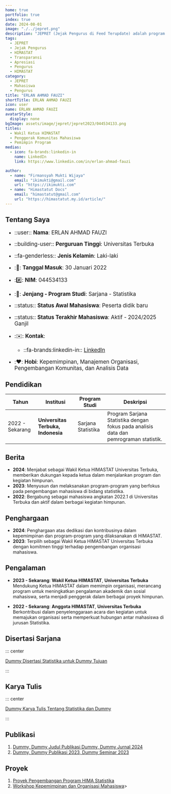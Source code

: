 ```yaml
---
home: true
portfolio: true
index: true
date: 2024-08-01
image: "./../jepret.png"
description: "JEPRET (Jejak Pengurus di Feed Terupdate) adalah program yang memberikan apresiasi kepada pengurus terdahulu atas kontribusinya selama masa jabatannya serta menyediakan transparansi mengenai pengurus yang sedang menjabat di HIMASTAT."
tags:
  - JEPRET
  - Jejak Pengurus
  - HIMASTAT
  - Transparansi
  - Apresiasi
  - Pengurus
  - HIMASTAT
category:
  - JEPRET
  - Mahasiswa
  - Pengurus
title: "ERLAN AHMAD FAUZI"
shortTitle: ERLAN AHMAD FAUZI
icon: user
name: ERLAN AHMAD FAUZI
avatarStyle:
  display: none
bgImage: assets/image/jepret/jepret2023/044534133.png
titles:
  - Wakil Ketua HIMASTAT
  - Penggerak Komunitas Mahasiswa
  - Pemimpin Program
medias:
  - icon: fa-brands:linkedin-in
    name: LinkedIn
    link: https://www.linkedin.com/in/erlan-ahmad-fauzi

author:
  - name: "Firmansyah Mukti Wijaya"
    email: "ikimukti@gmail.com"
    url: "https://ikimukti.com"
  - name: "Himastatut Docs"
    email: "himastatut@gmail.com"
    url: "https://himastatut.my.id/article/"
---
```


## Tentang Saya

<div style="font-size: 1.2em">

- ::user:: **Nama**: ERLAN AHMAD FAUZI
- ::building-user:: **Perguruan Tinggi**: Universitas Terbuka
- ::fa-genderless:: **Jenis Kelamin**: Laki-laki
- ::calendar:: **Tanggal Masuk**: 30 Januari 2022
- ::hash:: **NIM**: 044534133
- ::book:: **Jenjang - Program Studi**: Sarjana - Statistika
- ::status:: **Status Awal Mahasiswa**: Peserta didik baru
- ::status:: **Status Terakhir Mahasiswa**: Aktif - 2024/2025 Ganjil
- ::envelope:: **Kontak**:
  - ::fa-brands:linkedin-in:: [LinkedIn](https://www.linkedin.com/in/erlan-ahmad-fauzi)

- ::heart:: **Hobi**: Kepemimpinan, Manajemen Organisasi, Pengembangan Komunitas, dan Analisis Data

</div>

## Pendidikan

| Tahun       | Institusi                        | Program Studi           | Deskripsi                                                               |
|-------------|-----------------------------------|-------------------------|-------------------------------------------------------------------------|
| 2022 - Sekarang | **Universitas Terbuka, Indonesia** | Sarjana Statistika       | Program Sarjana Statistika dengan fokus pada analisis data dan pemrograman statistik. |

## Berita

- **2024**: Menjabat sebagai Wakil Ketua HIMASTAT Universitas Terbuka, memberikan dukungan kepada ketua dalam menjalankan program dan kegiatan himpunan.
- **2023**: Menyusun dan melaksanakan program-program yang berfokus pada pengembangan mahasiswa di bidang statistika.
- **2022**: Bergabung sebagai mahasiswa angkatan 2022.1 di Universitas Terbuka dan aktif dalam berbagai kegiatan himpunan.

## Penghargaan

- **2024**: Penghargaan atas dedikasi dan kontribusinya dalam kepemimpinan dan program-program yang dilaksanakan di HIMASTAT.
- **2023**: Terpilih sebagai Wakil Ketua HIMASTAT Universitas Terbuka dengan komitmen tinggi terhadap pengembangan organisasi mahasiswa.

## Pengalaman

- **2023 - Sekarang**: **Wakil Ketua HIMASTAT**, **Universitas Terbuka**  
  Mendukung Ketua HIMASTAT dalam memimpin organisasi, merancang program untuk meningkatkan pengalaman akademik dan sosial mahasiswa, serta menjadi penggerak dalam berbagai proyek himpunan.

- **2022 - Sekarang**: **Anggota HIMASTAT**, **Universitas Terbuka**  
  Berkontribusi dalam penyelenggaraan acara dan kegiatan untuk memajukan organisasi serta memperkuat hubungan antar mahasiswa di jurusan Statistika.

## Disertasi Sarjana

::: center

[Dummy Disertasi Statistika untuk Dummy Tujuan](mhs-044534133.md)

:::

## Karya Tulis

::: center

[Dummy Karya Tulis Tentang Statistika dan Dummy](mhs-044534133.md)

:::

## Publikasi

1. [Dummy, Dummy Judul Publikasi Dummy, Dummy Jurnal 2024](https://dummy-jurnal.example.com)
2. [Dummy, Dummy Publikasi 2023, Dummy Seminar 2023](https://dummy-seminar.example.com)

## Proyek

1. [Proyek Pengembangan Program HIMA Statistika](https://dummy-proyek-hima.example.com)
2. [Workshop Kepemimpinan dan Organisasi Mahasiswa](https://dummy-workshop-leadership.example.com)>